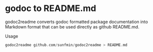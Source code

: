 

# godoc to README.md
godoc2readme converts godoc formatted package documentation into Markdown format that can be used directly as github README.md.

Usage


```go
godoc2readme github.com/sunfmin/godoc2readme > README.md
```












